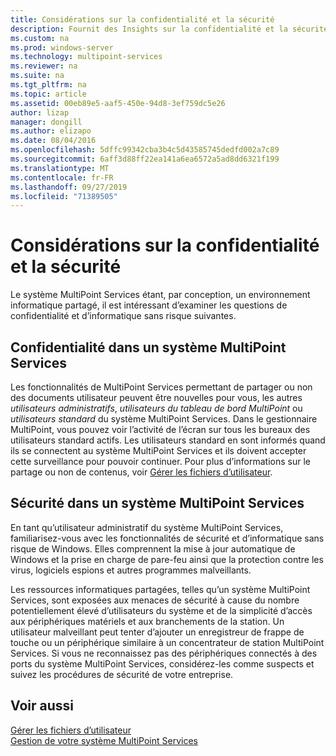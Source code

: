 ```yaml
---
title: Considérations sur la confidentialité et la sécurité
description: Fournit des Insights sur la confidentialité et la sécurité de MultiPoint services
ms.custom: na
ms.prod: windows-server
ms.technology: multipoint-services
ms.reviewer: na
ms.suite: na
ms.tgt_pltfrm: na
ms.topic: article
ms.assetid: 00eb89e5-aaf5-450e-94d8-3ef759dc5e26
author: lizap
manager: dongill
ms.author: elizapo
ms.date: 08/04/2016
ms.openlocfilehash: 5dffc99342cba3b4c5d43585745dedfd002a7c89
ms.sourcegitcommit: 6aff3d88ff22ea141a6ea6572a5ad8dd6321f199
ms.translationtype: MT
ms.contentlocale: fr-FR
ms.lasthandoff: 09/27/2019
ms.locfileid: "71389505"
---
```

# <a name="privacy-and-security-considerations"></a>Considérations sur la confidentialité et la sécurité
Le système MultiPoint Services étant, par conception, un environnement informatique partagé, il est intéressant d’examiner les questions de confidentialité et d’informatique sans risque suivantes.  
  
## <a name="privacy-in-a-multipoint-services-system"></a>Confidentialité dans un système MultiPoint Services  
Les fonctionnalités de MultiPoint Services permettant de partager ou non des documents utilisateur peuvent être nouvelles pour vous, les autres *utilisateurs administratifs*, *utilisateurs du tableau de bord MultiPoint* ou *utilisateurs standard* du système MultiPoint Services. Dans le gestionnaire MultiPoint, vous pouvez voir l’activité de l’écran sur tous les bureaux des utilisateurs standard actifs. Les utilisateurs standard en sont informés quand ils se connectent au système MultiPoint Services et ils doivent accepter cette surveillance pour pouvoir continuer. Pour plus d’informations sur le partage ou non de contenus, voir [Gérer les fichiers d’utilisateur](Manage-User-Files.md).  
  
## <a name="security-in-a-multipoint-services-system"></a>Sécurité dans un système MultiPoint Services  
En tant qu’utilisateur administratif du système MultiPoint Services, familiarisez-vous avec les fonctionnalités de sécurité et d’informatique sans risque de Windows. Elles comprennent la mise à jour automatique de Windows et la prise en charge de pare-feu ainsi que la protection contre les virus, logiciels espions et autres programmes malveillants.   
  
Les ressources informatiques partagées, telles qu’un système MultiPoint Services, sont exposées aux menaces de sécurité à cause du nombre potentiellement élevé d’utilisateurs du système et de la simplicité d’accès aux périphériques matériels et aux branchements de la station. Un utilisateur malveillant peut tenter d’ajouter un enregistreur de frappe de touche ou un périphérique similaire à un concentrateur de station MultiPoint Services. Si vous ne reconnaissez pas des périphériques connectés à des ports du système MultiPoint Services, considérez-les comme suspects et suivez les procédures de sécurité de votre entreprise.  
  
## <a name="see-also"></a>Voir aussi  
[Gérer les fichiers d’utilisateur](Manage-User-Files.md)  
[Gestion de votre système MultiPoint Services](Managing-Your-MultiPoint-Services-System.md)